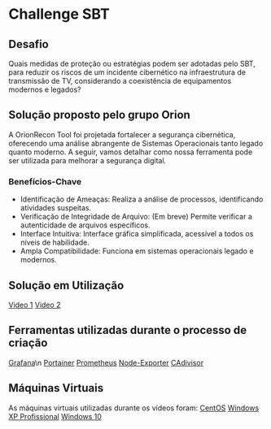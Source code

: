 # Challenge SBT

## Desafio
Quais medidas de proteção ou estratégias podem ser adotadas pelo SBT, para reduzir os riscos de um incidente cibernético na infraestrutura de transmissão de TV, considerando a coexistência de equipamentos modernos e legados?

## Solução proposto pelo grupo Orion
A OrionRecon Tool foi projetada fortalecer a segurança cibernética, oferecendo uma análise abrangente de Sistemas Operacionais tanto legado quanto moderno. A seguir, vamos detalhar como nossa ferramenta pode ser utilizada para melhorar a segurança digital.
### Benefícios-Chave
- Identificação de Ameaças: Realiza a análise de processos, identificando
atividades suspeitas.
- Verificação de Integridade de Arquivo: (Em breve) Permite verificar a
autenticidade de arquivos específicos.
- Interface Intuitiva: Interface gráfica simplificada, acessível a todos os níveis
de habilidade.
- Ampla Compatibilidade: Funciona em sistemas operacionais legado e
modernos.
## Solução em Utilização
[Video 1](https://youtu.be/pEIabTwaKdo)
[Video 2](https://youtu.be/8WG6RgGgpQ0)

## Ferramentas utilizadas durante o processo de criação
[Grafana](https://grafana.com)\n
[Portainer](https://www.portainer.io)
[Prometheus](https://prometheus.io)
[Node-Exporter](https://github.com/prometheus/node_exporter)
[CAdivisor](https://github.com/google/cadvisor)
## Máquinas Virtuais
As máquinas virtuais utilizadas durante os vídeos foram:
[CentOS](https://www.centos.org)
[Windows XP Profissional](https://www.baixesoft.com/download/windows-xpprofessional-iso)
[Windows 10](https://www.microsoft.com/pt-br/software-download/windows10)
